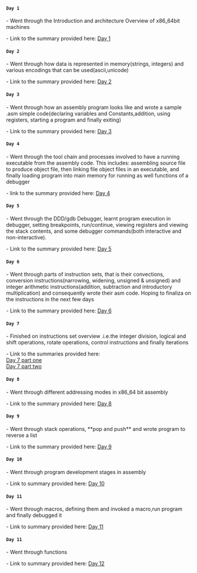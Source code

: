 ####  `Day 1`
<p>- Went through the Introduction and architecture Overview of x86_64bit machines</p>
<p>- Link to the summary provided here: <a href="https://github.com/fr334aks/100-days-of-Hacking/tree/main/boynamedboy/1.Introduction&architectureoverview">Day 1</a></p>

####  `Day 2`
<p>- Went through how data is represented in memory(strings, integers) and various encodings that can be used(ascii,unicode)</p>
<p>- Link to the summary provided here: <a href="https://github.com/fr334aks/100-days-of-Hacking/tree/main/boynamedboy/2.DataRepresentation">Day 2</a></p>

#### `Day 3`
<p>- Went through how an assembly program looks like and wrote a sample .asm simple code(declaring variables and Constants,addition, using registers, starting a program and finally exiting)
<p>- Link to the summary provided here: <a href="https://github.com/fr334aks/100-days-of-Hacking/tree/main/boynamedboy/3.ProgramFormat">Day 3</a></p>

#### `Day 4`
<p>- Went through the tool chain and processes involved to have a running executable from the assembly code. This includes: assembling source file to produce object file, then linking file object files in an executable, and finally loading program into main memory for running as well functions of a debugger
<p>- link to the summary provided here: <a href="https://github.com/fr334aks/100-days-of-Hacking/tree/main/boynamedboy/4.ToolChain/Readme.md">Day 4</a></p>

#### `Day 5`
<p>- Went through the DDD/gdb Debugger, learnt program execution in debugger, setting breakpoints, run/continue, viewing registers and viewing the stack contents, and some debugger commands(both interactive and non-interactive).</p>
<p>- Link to the summary provided here: <a href="https://github.com/fr334aks/100-days-of-Hacking/tree/main/boynamedboy/5.DDD/Readme.md">Day 5</a></p>

#### `Day 6`
<p>- Went through parts of instruction sets, that is their convections, conversion instructions(narrowing, widening, unsigned & unsigned) and integer arithmetic instructions(addition, subtraction and introductory multiplication) and consequently wrote their asm code. Hoping to finaliza on the instructions in the next few days<br>
<p>- Link to the  summary provided here: <a href="https://github.com/fr334aks/100-days-of-Hacking/tree/main/boynamedboy/6.InstructionSetOverview/Readme.md">Day 6</a></p>

#### `Day 7`
<p>- Finished on instructions set overview .i.e.the integer division, logical and shift operations, rotate operations, control instructions and finally iterations</p>
<p>- Link to the summaries provided here:<br>
<a href="https://github.com/fr334aks/100-days-of-Hacking/tree/main/boynamedboy/6.InstructionSetOverview/Readme.md">Day 7 part one</a><br>
<a href="https://github.com/fr334aks/100-days-of-Hacking/tree/main/boynamedboy/6.InstructionSetOverview/Readme2.md">Day 7 part two</a></p>

#### `Day 8`
<p>- Went through different addressing modes in x86_64 bit assembly</p>
<p>- Link to the summary provided here: <a href="https://github.com/fr334aks/100-days-of-Hacking/tree/main/boynamedboy/7.AddressingModes/Readme.md">Day 8</a>

#### `Day 9`
<p>- Went through stack operations, **pop and push** and wrote program to reverse a list</p>
<p>- Link to the summary provided here: <a href="https://github.com/fr334aks/100-days-of-Hacking/tree/main/boynamedboy/8.ProcessStack/Readme.md">Day 9</a>

#### `Day 10`
<p>- Went through program development stages in assembly</p>
<p>- Link to summary provided here: <a href="https://github.com/fr334aks/100-days-of-Hacking/tree/main/boynamedboy/9.ProgramDevelopment/Readme.md">Day 10</a></p>

#### `Day 11`
<p>- Went through macros, defining them and invoked a macro,run program and finally debugged it</p>
<p>- Link to summary provided here: <a href="https://github.com/fr334aks/100-days-of-Hacking/tree/main/boynamedboy/10.Macros/Readme.md">Day 11</a></p>

#### `Day 11`
<p>- Went through functions</p>
<p>- Link to summary provided here: <a href="https://github.com/fr334aks/100-days-of-Hacking/tree/main/boynamedboy/11.Functions/Readme.md">Day 12</a></p>
